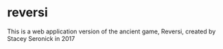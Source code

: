 # reversi
This is a web application version of the ancient game, Reversi, created by Stacey Seronick in 2017
